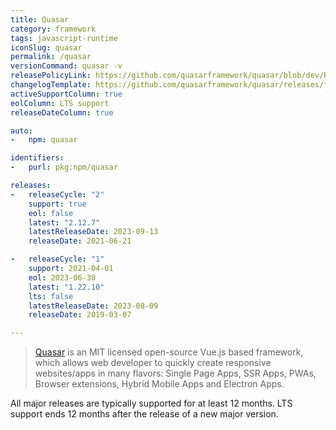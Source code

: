```yaml
---
title: Quasar
category: framework
tags: javascript-runtime
iconSlug: quasar
permalink: /quasar
versionCommand: quasar -v
releasePolicyLink: https://github.com/quasarframework/quasar/blob/dev/ROADMAP.md#support-policy-and-schedule
changelogTemplate: https://github.com/quasarframework/quasar/releases/tag/quasar-v__LATEST__
activeSupportColumn: true
eolColumn: LTS support
releaseDateColumn: true

auto:
-   npm: quasar

identifiers:
-   purl: pkg:npm/quasar

releases:
-   releaseCycle: "2"
    support: true
    eol: false
    latest: "2.12.7"
    latestReleaseDate: 2023-09-13
    releaseDate: 2021-06-21

-   releaseCycle: "1"
    support: 2021-04-01
    eol: 2023-06-30
    latest: "1.22.10"
    lts: false
    latestReleaseDate: 2023-08-09
    releaseDate: 2019-03-07

---
```


> [Quasar](https://quasar.dev/) is an MIT licensed open-source Vue.js based framework, which allows web developer to quickly create responsive websites/apps in many flavors: Single Page Apps, SSR Apps, PWAs, Browser extensions, Hybrid Mobile Apps and Electron Apps.

All major releases are typically supported for at least 12 months. LTS support ends 12 months after the release of a new major version.
